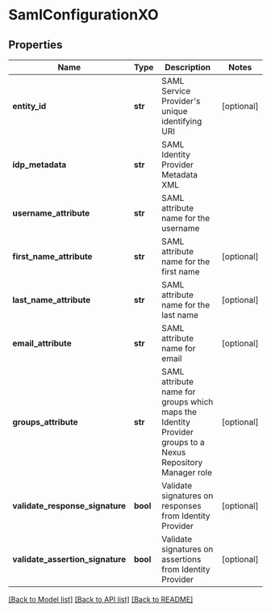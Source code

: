 # SamlConfigurationXO

## Properties

| Name                             | Type     | Description                                                                                               | Notes      |
| -------------------------------- | -------- | --------------------------------------------------------------------------------------------------------- | ---------- |
| **entity_id**                    | **str**  | SAML Service Provider&#x27;s unique identifying URI                                                       | [optional] |
| **idp_metadata**                 | **str**  | SAML Identity Provider Metadata XML                                                                       |
| **username_attribute**           | **str**  | SAML attribute name for the username                                                                      |
| **first_name_attribute**         | **str**  | SAML attribute name for the first name                                                                    | [optional] |
| **last_name_attribute**          | **str**  | SAML attribute name for the last name                                                                     | [optional] |
| **email_attribute**              | **str**  | SAML attribute name for email                                                                             | [optional] |
| **groups_attribute**             | **str**  | SAML attribute name for groups which maps the Identity Provider groups to a Nexus Repository Manager role | [optional] |
| **validate_response_signature**  | **bool** | Validate signatures on responses from Identity Provider                                                   | [optional] |
| **validate_assertion_signature** | **bool** | Validate signatures on assertions from Identity Provider                                                  | [optional] |

[[Back to Model list]](../README.md#documentation-for-models) [[Back to API list]](../README.md#documentation-for-api-endpoints) [[Back to README]](../README.md)
